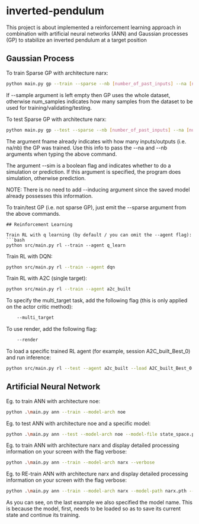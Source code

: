 # inverted-pendulum
This project is about implemented a reinforcement learning approach in combination with artificial neural networks (ANN) and Gaussian processes (GP) to stabilize an inverted pendulum at a target position

## Gaussian Process

To train Sparse GP with architecture narx:
```bash
python main.py gp --train --sparse --nb [number_of_past_inputs] --na [number_of_past_outputs] --inducing [num_inducing_points] --sample [num_samples]
```

If --sample argument is left empty then GP uses the whole dataset, otherwise num_samples indicates how many samples from the dataset to be used for training/validating/testing.

To test Sparse GP with architecture narx:
```bash
python main.py gp --test --sparse --nb [number_of_past_inputs] --na [number_of_past_outputs] --fname [filename] --sim
```

The argument fname already indicates with how many inputs/outputs (i.e. na/nb) the GP was trained. Use this info to pass the --na and --nb arguments when typing the above command.

The argument --sim is a boolean flag and indicates whether to do a simulation or prediction. If this argument is specified, the program does simulation, otherwise prediction.

NOTE: There is no need to add --inducing argument since the saved model already possesses this information.

To train/test GP (i.e. not sparse GP), just emit the --sparse argument from the above commands.

```
## Reinforcement Learning

Train RL with q learning (by default / you can omit the --agent flag):
```bash
python src/main.py rl --train --agent q_learn
```

Train RL with DQN:
```bash
python src/main.py rl --train --agent dqn
```

Train RL with A2C (single target):
```bash
python src/main.py rl --train --agent a2c_built
```

To specify the multi_target task, add the following flag (this is only applied on the actor critic method):
```bash
    --multi_target
```

To use render, add the following flag:
```bash
    --render
```

To load a specific trained RL agent (for example, session A2C_built_Best_0) and run inference:
```bash
python src/main.py rl --test --agent a2c_built --load A2C_built_Best_0 --render
```

## Artificial Neural Network

Eg. to train ANN with architecture noe:
```bash
python .\main.py ann --train --model-arch noe
```

Eg. to test ANN with architecture noe and a specific model:
```bash
python .\main.py ann --test --model-arch noe --model-file state_space.pth 
```

Eg. to train ANN with architecture narx and display detailed processing information on your screen with the flag verbose:
```bash
python .\main.py ann --train --model-arch narx --verbose
```

Eg. to RE-train ANN with architecture narx and display detailed processing information on your screen with the flag verbose:
```bash
python .\main.py ann --train --model-arch narx --model-path narx.pth --verbose
```

As you can see, on the last example we also specified the model name. This is because the model, first, needs to be loaded so as to save its current state and continue its training.